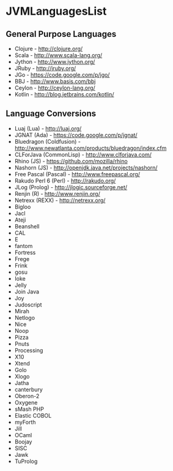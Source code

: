 JVMLanguagesList
================

General Purpose Languages
-----------------

* Clojure - http://clojure.org/
* Scala - http://www.scala-lang.org/
* Jython - http://www.jython.org/
* JRuby - http://jruby.org/
* JGo - https://code.google.com/p/jgo/
* BBJ - http://www.basis.com/bbj
* Ceylon - http://ceylon-lang.org/
* Kotlin - http://blog.jetbrains.com/kotlin/

Language Conversions
---------------

* Luaj (Lua) - http://luaj.org/
* JGNAT (Ada) - https://code.google.com/p/jgnat/
* Bluedragon (Coldfusion) - http://www.newatlanta.com/products/bluedragon/index.cfm
* CLForJava (CommonLisp) - http://www.clforjava.com/
* Rhino (JS) - https://github.com/mozilla/rhino
* Nashorn (JS) - http://openjdk.java.net/projects/nashorn/
* Free Pascal (Pascal) - http://www.freepascal.org/
* Rakudo Perl 6 (Perl) - http://rakudo.org/
* JLog (Prolog) - http://jlogic.sourceforge.net/
* Renjin (R) - http://www.renjin.org/
* Netrexx (REXX) - http://netrexx.org/
* Bigloo
* Jacl
* Ateji
* Beanshell
* CAL
* E
* fantom
* Fortress
* Frege
* Frink
* gosu
* Ioke
* Jelly
* Join Java
* Joy
* Judoscript
* Mirah
* Netlogo
* Nice
* Noop
* Pizza
* Pnuts
* Processing
* X10
* Xtend
* Golo
* Xlogo
* Jatha
* canterbury
* Oberon-2
* Oxygene
* sMash PHP
* Elastic COBOL
* myForth
* Jill
* OCaml
* Boojay
* SISC
* Jawk
* TuProlog
